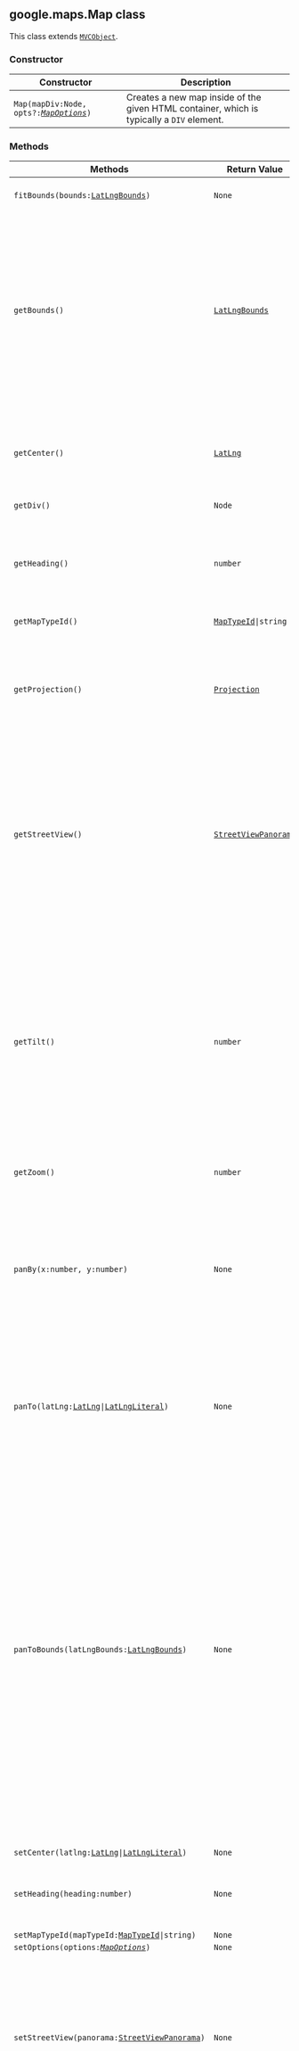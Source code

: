 <h2 id="Map">google.maps.Map class</h2>
<p>This class extends
<code><a href="https://github.com/amenadiel/google-maps-documentation/blob/master/docs/MVCObject.md">MVCObject</a></code>.
</p><h3>Constructor</h3><table summary="class Map - Constructor" width="100%">
<thead>
<tr><th>Constructor</th>
<th>Description</th>
</tr></thead>
<tbody>
<tr>
<td><code>Map(mapDiv:Node, opts?:<a href="https://github.com/amenadiel/google-maps-documentation/blob/master/docs/MapOptions.md"><em>MapOptions</em></a>)</code></td>
<td>Creates a new map inside of the given HTML container, which is typically a <code>DIV</code> element.</td>
</tr>
</tbody>
</table><h3>Methods</h3><table summary="class Map - Methods" width="100%">
<thead>
<tr><th>Methods</th>
<th>Return Value</th>
<th>Description</th>
</tr></thead>
<tbody>
<tr>
<td><code>fitBounds(bounds:<a href="https://github.com/amenadiel/google-maps-documentation/blob/master/docs/LatLngBounds.md">LatLngBounds</a>)</code></td>
<td><code>None</code></td>
<td>Sets the viewport to contain the given bounds.</td>
</tr>
<tr>
<td><code>getBounds()</code></td>
<td><code><a href="https://github.com/amenadiel/google-maps-documentation/blob/master/docs/LatLngBounds.md">LatLngBounds</a></code></td>
<td>Returns the lat/lng bounds of the current viewport. If more than one copy of the world is visible, the bounds range in longitude from -180 to 180 degrees inclusive. If the map is not yet initialized (i.e. the mapType is still null), or center and zoom have not been set then the result is <code>null</code> or <code>undefined</code>.</td>
</tr>
<tr>
<td><code>getCenter()</code></td>
<td><code><a href="https://github.com/amenadiel/google-maps-documentation/blob/master/docs/LatLng.md">LatLng</a></code></td>
<td>Returns the position displayed at the center of the map. Note that this <code>LatLng</code> object is <em>not</em> wrapped. See <code><a href="https://github.com/amenadiel/google-maps-documentation/blob/master/docs/LatLng.md">LatLng</a></code> for more information.</td>
</tr>
<tr>
<td><code>getDiv()</code></td>
<td><code>Node</code></td>
<td></td>
</tr>
<tr>
<td><code>getHeading()</code></td>
<td><code>number</code></td>
<td>Returns the compass heading of aerial imagery. The heading value is measured in degrees (clockwise) from cardinal direction North.</td>
</tr>
<tr>
<td><code>getMapTypeId()</code></td>
<td><code><a href="https://github.com/amenadiel/google-maps-documentation/blob/master/docs/MapTypeId.md">MapTypeId</a>|string</code></td>
<td></td>
</tr>
<tr>
<td><code>getProjection()</code></td>
<td><code><a href="https://github.com/amenadiel/google-maps-documentation/blob/master/docs/Projection.md">Projection</a></code></td>
<td>Returns the current <code>Projection</code>. If the map is not yet initialized (i.e. the mapType is still null) then the result is null. Listen to <code>projection_changed</code> and check its value to ensure it is not null.</td>
</tr>
<tr>
<td><code>getStreetView()</code></td>
<td><code><a href="https://github.com/amenadiel/google-maps-documentation/blob/master/docs/StreetViewPanorama.md">StreetViewPanorama</a></code></td>
<td>Returns the default <code>StreetViewPanorama</code> bound to the map, which may be a default panorama embedded within the map, or the panorama set using <code>setStreetView()</code>. Changes to the map's <code>streetViewControl</code> will be reflected in the display of such a bound panorama.</td>
</tr>
<tr>
<td><code>getTilt()</code></td>
<td><code>number</code></td>
<td>Returns the current angle of incidence of the map, in degrees from the viewport plane to the map plane. The result will be <code>0</code> for imagery taken directly overhead or <code>45</code> for 45° imagery. 45° imagery is only available for <code>SATELLITE</code> and <code>HYBRID</code> map types, within some locations, and at some zoom levels. <b>Note:</b> This method does not return the value set by <code>setTilt</code>. See <code>setTilt</code> for details.</td>
</tr>
<tr>
<td><code>getZoom()</code></td>
<td><code>number</code></td>
<td></td>
</tr>
<tr>
<td><code>panBy(x:number, y:number)</code></td>
<td><code>None</code></td>
<td>Changes the center of the map by the given distance in pixels. If the distance is less than both the width and height of the map, the transition will be smoothly animated. Note that the map coordinate system increases from west to east (for x values) and north to south (for y values).</td>
</tr>
<tr>
<td><code>panTo(latLng:<a href="https://github.com/amenadiel/google-maps-documentation/blob/master/docs/LatLng.md">LatLng</a>|<a href="https://github.com/amenadiel/google-maps-documentation/blob/master/docs/LatLngLiteral.md">LatLngLiteral</a>)</code></td>
<td><code>None</code></td>
<td>Changes the center of the map to the given <code>LatLng</code>. If the change is less than both the width and height of the map, the transition will be smoothly animated.</td>
</tr>
<tr>
<td><code>panToBounds(latLngBounds:<a href="https://github.com/amenadiel/google-maps-documentation/blob/master/docs/LatLngBounds.md">LatLngBounds</a>)</code></td>
<td><code>None</code></td>
<td>Pans the map by the minimum amount necessary to contain the given <code>LatLngBounds</code>. It makes no guarantee where on the map the bounds will be, except that as much of the bounds as possible will be visible. The bounds will be positioned inside the area bounded by the map type and navigation (pan, zoom, and Street View) controls, if they are present on the map. If the bounds is larger than the map, the map will be shifted to include the northwest corner of the bounds. If the change in the map's position is less than both the width and height of the map, the transition will be smoothly animated.</td>
</tr>
<tr>
<td><code>setCenter(latlng:<a href="https://github.com/amenadiel/google-maps-documentation/blob/master/docs/LatLng.md">LatLng</a>|<a href="https://github.com/amenadiel/google-maps-documentation/blob/master/docs/LatLngLiteral.md">LatLngLiteral</a>)</code></td>
<td><code>None</code></td>
<td></td>
</tr>
<tr>
<td><code>setHeading(heading:number)</code></td>
<td><code>None</code></td>
<td>Sets the compass heading for aerial imagery measured in degrees from cardinal direction North.</td>
</tr>
<tr>
<td><code>setMapTypeId(mapTypeId:<a href="https://github.com/amenadiel/google-maps-documentation/blob/master/docs/MapTypeId.md">MapTypeId</a>|string)</code></td>
<td><code>None</code></td>
<td></td>
</tr>
<tr>
<td><code>setOptions(options:<a href="https://github.com/amenadiel/google-maps-documentation/blob/master/docs/MapOptions.md"><em>MapOptions</em></a>)</code></td>
<td><code>None</code></td>
<td></td>
</tr>
<tr>
<td><code>setStreetView(panorama:<a href="https://github.com/amenadiel/google-maps-documentation/blob/master/docs/StreetViewPanorama.md">StreetViewPanorama</a>)</code></td>
<td><code>None</code></td>
<td>Binds a <code>StreetViewPanorama</code> to the map. This panorama overrides the default <code>StreetViewPanorama</code>, allowing the map to bind to an external panorama outside of the map. Setting the panorama to <code>null</code> binds the default embedded panorama back to the map.</td>
</tr>
<tr>
<td><code>setTilt(tilt:number)</code></td>
<td><code>None</code></td>
<td>Controls the automatic switching behavior for the angle of incidence of the map. The only allowed values are <code>0</code> and <code>45</code>. <code>setTilt(0)</code> causes the map to always use a 0° overhead view regardless of the zoom level and viewport. <code>setTilt(45)</code> causes the tilt angle to automatically switch to 45 whenever 45° imagery is available for the current zoom level and viewport, and switch back to 0 whenever 45° imagery is not available (this is the default behavior). 45° imagery is only available for <code>SATELLITE</code> and <code>HYBRID</code> map types, within some locations, and at some zoom levels. <b>Note:</b> <code>getTilt</code> returns the current tilt angle, not the value set by <code>setTilt</code>. Because <code>getTilt</code> and <code>setTilt</code> refer to different things, do not <code>bind()</code> the <code>tilt</code> property; doing so may yield unpredictable effects.</td>
</tr>
<tr>
<td><code>setZoom(zoom:number)</code></td>
<td><code>None</code></td>
<td></td>
</tr>
</tbody>
</table><h3>Properties</h3><table summary="class Map - Properties" width="100%">
<thead>
<tr><th>Properties</th>
<th>Type</th>
<th>Description</th>
</tr></thead>
<tbody>
<tr>
<td><code>controls</code></td>
<td><code>Array&lt;<a href="https://github.com/amenadiel/google-maps-documentation/blob/master/docs/MVCArray.md">MVCArray</a>&lt;Node&gt;&gt;</code></td>
<td>Additional controls to attach to the map. To add a control to the map, add the control's <code>&lt;div&gt;</code> to the <code>MVCArray</code> corresponding to the <code>ControlPosition</code> where it should be rendered.</td>
</tr>
<tr>
<td><code>data</code></td>
<td><code><a href="https://github.com/amenadiel/google-maps-documentation/blob/master/docs/Data.md">Data</a></code></td>
<td>An instance of <code>Data</code>, bound to the map. Add features to this <code>Data</code> object to conveniently display them on this map.</td>
</tr>
<tr>
<td><code>mapTypes</code></td>
<td><code><a href="https://github.com/amenadiel/google-maps-documentation/blob/master/docs/MapTypeRegistry.md">MapTypeRegistry</a></code></td>
<td>A registry of <code>MapType</code> instances by string ID.</td>
</tr>
<tr>
<td><code>overlayMapTypes</code></td>
<td><code><a href="https://github.com/amenadiel/google-maps-documentation/blob/master/docs/MVCArray.md">MVCArray</a>&lt;<a href="https://github.com/amenadiel/google-maps-documentation/blob/master/docs/MapType.md">MapType</a>&gt;</code></td>
<td>Additional map types to overlay.</td>
</tr>
</tbody>
</table><h3>Events</h3><table summary="class Map - Events" width="100%">
<thead>
<tr><th>Events</th>
<th>Arguments</th>
<th>Description</th>
</tr></thead>
<tbody>
<tr>
<td><code>bounds_changed</code></td>
<td><code>None</code></td>
<td>This event is fired when the viewport bounds have changed.</td>
</tr>
<tr>
<td><code>center_changed</code></td>
<td><code>None</code></td>
<td>This event is fired when the map center property changes.</td>
</tr>
<tr>
<td><code>click</code></td>
<td><code><a href="https://github.com/amenadiel/google-maps-documentation/blob/master/docs/MouseEvent.md"><em>MouseEvent</em></a></code></td>
<td>This event is fired when the user clicks on the map (but not when they click on a marker or infowindow).</td>
</tr>
<tr>
<td><code>dblclick</code></td>
<td><code><a href="https://github.com/amenadiel/google-maps-documentation/blob/master/docs/MouseEvent.md"><em>MouseEvent</em></a></code></td>
<td>This event is fired when the user double-clicks on the map. Note that the click event will also fire, right before this one.</td>
</tr>
<tr>
<td><code>drag</code></td>
<td><code>None</code></td>
<td>This event is repeatedly fired while the user drags the map.</td>
</tr>
<tr>
<td><code>dragend</code></td>
<td><code>None</code></td>
<td>This event is fired when the user stops dragging the map.</td>
</tr>
<tr>
<td><code>dragstart</code></td>
<td><code>None</code></td>
<td>This event is fired when the user starts dragging the map.</td>
</tr>
<tr>
<td><code>heading_changed</code></td>
<td><code>None</code></td>
<td>This event is fired when the map heading property changes.</td>
</tr>
<tr>
<td><code>idle</code></td>
<td><code>None</code></td>
<td>This event is fired when the map becomes idle after panning or zooming.</td>
</tr>
<tr>
<td><code>maptypeid_changed</code></td>
<td><code>None</code></td>
<td>This event is fired when the mapTypeId property changes.</td>
</tr>
<tr>
<td><code>mousemove</code></td>
<td><code><a href="https://github.com/amenadiel/google-maps-documentation/blob/master/docs/MouseEvent.md"><em>MouseEvent</em></a></code></td>
<td>This event is fired whenever the user's mouse moves over the map container.</td>
</tr>
<tr>
<td><code>mouseout</code></td>
<td><code><a href="https://github.com/amenadiel/google-maps-documentation/blob/master/docs/MouseEvent.md"><em>MouseEvent</em></a></code></td>
<td>This event is fired when the user's mouse exits the map container.</td>
</tr>
<tr>
<td><code>mouseover</code></td>
<td><code><a href="https://github.com/amenadiel/google-maps-documentation/blob/master/docs/MouseEvent.md"><em>MouseEvent</em></a></code></td>
<td>This event is fired when the user's mouse enters the map container.</td>
</tr>
<tr>
<td><code>projection_changed</code></td>
<td><code>None</code></td>
<td>This event is fired when the projection has changed.</td>
</tr>
<tr>
<td><code>resize</code></td>
<td><code>None</code></td>
<td>Developers should trigger this event on the map when the div changes size: <code><a href="https://github.com/amenadiel/google-maps-documentation/blob/master/docs/event.md">google.maps.event.trigger</a>(map, 'resize') </code>.</td>
</tr>
<tr>
<td><code>rightclick</code></td>
<td><code><a href="https://github.com/amenadiel/google-maps-documentation/blob/master/docs/MouseEvent.md"><em>MouseEvent</em></a></code></td>
<td>This event is fired when the DOM contextmenu event is fired on the map container.</td>
</tr>
<tr>
<td><code>tilesloaded</code></td>
<td><code>None</code></td>
<td>This event is fired when the visible tiles have finished loading.</td>
</tr>
<tr>
<td><code>tilt_changed</code></td>
<td><code>None</code></td>
<td>This event is fired when the map tilt property changes.</td>
</tr>
<tr>
<td><code>zoom_changed</code></td>
<td><code>None</code></td>
<td>This event is fired when the map zoom property changes.</td>
</tr>
</tbody>
</table>
